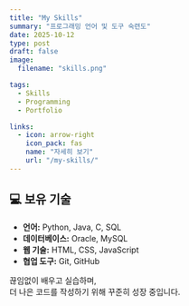 ```yaml
---
title: "My Skills"
summary: "프로그래밍 언어 및 도구 숙련도"
date: 2025-10-12
type: post
draft: false
image:
  filename: "skills.png"

tags:
  - Skills
  - Programming
  - Portfolio

links:
  - icon: arrow-right
    icon_pack: fas
    name: "자세히 보기"
    url: "/my-skills/"
---
```


## 💻 보유 기술
- **언어:** Python, Java, C, SQL  
- **데이터베이스:** Oracle, MySQL  
- **웹 기술:** HTML, CSS, JavaScript  
- **협업 도구:** Git, GitHub

끊임없이 배우고 실습하며,  
더 나은 코드를 작성하기 위해 꾸준히 성장 중입니다.

